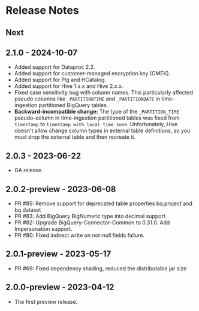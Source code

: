 # Release Notes

## Next

## 2.1.0 - 2024-10-07

* Added support for Dataproc 2.2.
* Added support for customer-managed encryption key (CMEK).
* Added support for Pig and HCatalog.
* Added support for Hive 1.x.x and Hive 2.x.x.
* Fixed case sensitivity bug with column names. This particularly affected pseudo columns like
  `_PARTITIONTIME` and `_PARTITIONDATE` in time-ingestion partitioned BigQuery tables.
* **Backward-incompatible change:** The type of the `_PARTITION_TIME` pseudo-column in
  time-ingestion partitioned tables was fixed from `timestamp` to `timestamp with local time zone`.
  Unfortunately, Hive doesn't allow change column types in external table definitions, so you must
  drop the external table and then recreate it.

## 2.0.3 - 2023-06-22

* GA release.

## 2.0.2-preview - 2023-06-08

* PR #85: Remove support for deprecated table properties bq.project and bq.dataset
* PR #83: Add BigQuery BigNumeric type into decimal support
* PR #82: Upgrade BigQuery-Connector-Common to 0.31.0. Add Impersonation support.
* PR #80: Fixed indirect write on not-null fields failure.

## 2.0.1-preview - 2023-05-17

* PR #69: Fixed dependency shading, reduced the distributable jar size

## 2.0.0-preview - 2023-04-12

* The first preview release.
